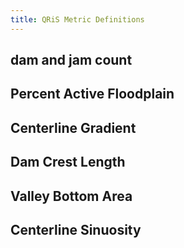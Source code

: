 ```yaml
---
title: QRiS Metric Definitions
---
```


## dam and jam count

## Percent Active Floodplain

## Centerline Gradient

## Dam Crest Length

## Valley Bottom Area

## Centerline Sinuosity
